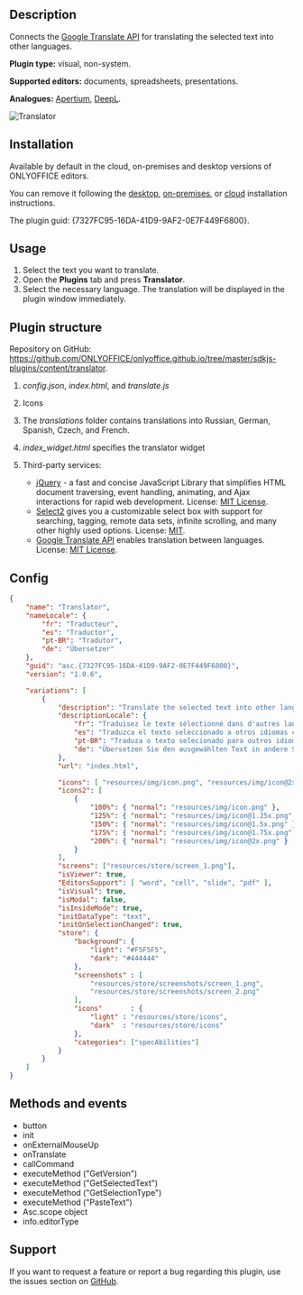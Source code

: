 ## Description

Connects the [Google Translate API](https://cloud.google.com/translate?hl=ru) for translating the selected text into other languages.

**Plugin type:** visual, non-system.

**Supported editors:** documents, spreadsheets, presentations.

**Analogues:** [Apertium](https://github.com/ONLYOFFICE/onlyoffice.github.io/tree/master/sdkjs-plugins/content/apertium), [DeepL](https://github.com/ONLYOFFICE/onlyoffice.github.io/tree/master/sdkjs-plugins/content/deepl).

![Translator](/assets/images/plugins/gifs/translator.gif)

## Installation

Available by default in the cloud, on-premises and desktop versions of ONLYOFFICE editors.

You can remove it following the [desktop](../../Adding%20plugins/ONLYOFFICE%20Desktop%20Editors/index.md), [on-premises](../../Adding%20plugins/ONLYOFFICE%20Docs%20on-premises/index.md), or [cloud](../../Adding%20plugins/ONLYOFFICE%20Cloud/index.md) installation instructions.

The plugin guid: {7327FC95-16DA-41D9-9AF2-0E7F449F6800}.

## Usage

1. Select the text you want to translate.
2. Open the **Plugins** tab and press **Translator**.
3. Select the necessary language. The translation will be displayed in the plugin window immediately.

## Plugin structure

Repository on GitHub: <https://github.com/ONLYOFFICE/onlyoffice.github.io/tree/master/sdkjs-plugins/content/translator>.

1. *config.json*, *index.html*, and *translate.js*

2. Icons

3. The *translations* folder contains translations into Russian, German, Spanish, Czech, and French.

4. *index\_widget.html* specifies the translator widget

5. Third-party services:

   * [jQuery](https://jquery.com) - a fast and concise JavaScript Library that simplifies HTML document traversing, event handling, animating, and Ajax interactions for rapid web development. License: [MIT License](https://github.com/ONLYOFFICE/onlyoffice.github.io/blob/master/sdkjs-plugins/content/translator/licenses/jQuery.license).
   * [Select2](https://select2.org/) gives you a customizable select box with support for searching, tagging, remote data sets, infinite scrolling, and many other highly used options. License: [MIT](https://github.com/ONLYOFFICE/onlyoffice.github.io/blob/master/sdkjs-plugins/content/translator/licenses/Select2.license).
   * [Google Translate API](https://cloud.google.com/translate?hl=ru) enables translation between languages. License: [MIT License](https://github.com/matheuss/google-translate-api/blob/master/LICENSE).

## Config

``` json
{
    "name": "Translator",
    "nameLocale": {
        "fr": "Traducteur",
        "es": "Traductor",
        "pt-BR": "Tradutor",
        "de": "Übersetzer"
    },
    "guid": "asc.{7327FC95-16DA-41D9-9AF2-0E7F449F6800}",
    "version": "1.0.6",

    "variations": [
        {
            "description": "Translate the selected text into other languages with Google Translate.",
            "descriptionLocale": {
                "fr": "Traduisez le texte sélectionné dans d'autres langues avec Google Translate.",
                "es": "Traduzca el texto seleccionado a otros idiomas con el Traductor de Google.",
                "pt-BR": "Traduza o texto selecionado para outros idiomas com o Google Translate.",
                "de": "Übersetzen Sie den ausgewählten Text in andere Sprachen mit Google Translate."
            },
            "url": "index.html",

            "icons": [ "resources/img/icon.png", "resources/img/icon@2x.png" ],
            "icons2": [
                {
                    "100%": { "normal": "resources/img/icon.png" },
                    "125%": { "normal": "resources/img/icon@1.25x.png" },
                    "150%": { "normal": "resources/img/icon@1.5x.png" },
                    "175%": { "normal": "resources/img/icon@1.75x.png" },
                    "200%": { "normal": "resources/img/icon@2x.png" }
                }
            ],
            "screens": ["resources/store/screen_1.png"],
            "isViewer": true,
            "EditorsSupport": [ "word", "cell", "slide", "pdf" ],
            "isVisual": true,
            "isModal": false,
            "isInsideMode": true,
            "initDataType": "text",
            "initOnSelectionChanged": true,
            "store": {
                "background": {
                    "light": "#F5F5F5",
                    "dark": "#444444"
                },
                "screenshots" : [
                    "resources/store/screenshots/screen_1.png",
                    "resources/store/screenshots/screen_2.png"
                ],
                "icons"       : {
                    "light" : "resources/store/icons",
                    "dark"  : "resources/store/icons"
                },
                "categories": ["specAbilities"]
            }
        }
    ]
}
```

## Methods and events

* button
* init
* onExternalMouseUp
* onTranslate
* callCommand
* executeMethod ("GetVersion")
* executeMethod ("GetSelectedText")
* executeMethod ("GetSelectionType")
* executeMethod ("PasteText")
* Asc.scope object
* info.editorType

## Support

If you want to request a feature or report a bug regarding this plugin, use the issues section on [GitHub](https://github.com/ONLYOFFICE/onlyoffice.github.io/issues).
